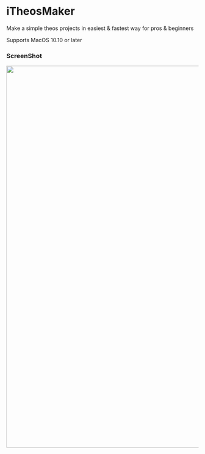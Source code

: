 # iTheosMaker
Make a simple theos projects in easiest &amp; fastest way for pros &amp; beginners 

Supports MacOS 10.10 or later

### ScreenShot
 
<img src="https://b.top4top.io/p_1688hvygp1.png" width="1000"/> 
<img src="https://raw.githubusercontent.com/crazymind90
